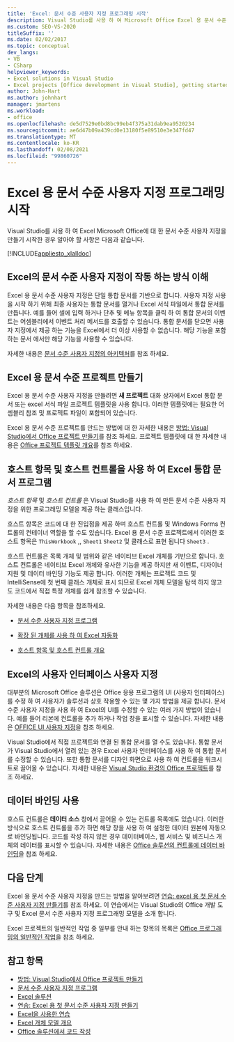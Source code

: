 ```yaml
---
title: 'Excel: 문서 수준 사용자 지정 프로그래밍 시작'
description: Visual Studio를 사용 하 여 Microsoft Office Excel 용 문서 수준 사용자 지정을 만들기 시작 하기 위해 알아야 할 내용을 알아봅니다.
ms.custom: SEO-VS-2020
titleSuffix: ''
ms.date: 02/02/2017
ms.topic: conceptual
dev_langs:
- VB
- CSharp
helpviewer_keywords:
- Excel solutions in Visual Studio
- Excel projects [Office development in Visual Studio], getting started
author: John-Hart
ms.author: johnhart
manager: jmartens
ms.workload:
- office
ms.openlocfilehash: de5d7529e0bd8bc99eb4f375a31dab9ea9520234
ms.sourcegitcommit: ae6d47b09a439cd0e13180f5e89510e3e347fd47
ms.translationtype: MT
ms.contentlocale: ko-KR
ms.lasthandoff: 02/08/2021
ms.locfileid: "99860726"
---
```

# <a name="get-started-programming-document-level-customizations-for-excel"></a>Excel 용 문서 수준 사용자 지정 프로그래밍 시작
  Visual Studio를 사용 하 여 Excel Microsoft Office에 대 한 문서 수준 사용자 지정을 만들기 시작한 경우 알아야 할 사항은 다음과 같습니다.

 [!INCLUDE[appliesto_xlalldoc](../vsto/includes/appliesto-xlalldoc-md.md)]

## <a name="understand-how-document-level-customizations-for-excel-work"></a>Excel의 문서 수준 사용자 지정이 작동 하는 방식 이해
 Excel 용 문서 수준 사용자 지정은 단일 통합 문서를 기반으로 합니다. 사용자 지정 사용을 시작 하기 위해 최종 사용자는 통합 문서를 열거나 Excel 서식 파일에서 통합 문서를 만듭니다. 예를 들어 셀에 입력 하거나 단추 및 메뉴 항목을 클릭 하 여 통합 문서의 이벤트는 어셈블리에서 이벤트 처리 메서드를 호출할 수 있습니다. 통합 문서를 닫으면 사용자 지정에서 제공 하는 기능을 Excel에서 더 이상 사용할 수 없습니다. 해당 기능을 포함 하는 문서 에서만 해당 기능을 사용할 수 있습니다.

 자세한 내용은 [문서 수준 사용자 지정의 아키텍처](../vsto/architecture-of-document-level-customizations.md)를 참조 하세요.

## <a name="create-document-level-projects-for-excel"></a>Excel 용 문서 수준 프로젝트 만들기
 Excel 용 문서 수준 사용자 지정을 만들려면 **새 프로젝트** 대화 상자에서 Excel 통합 문서 또는 excel 서식 파일 프로젝트 템플릿을 사용 합니다. 이러한 템플릿에는 필요한 어셈블리 참조 및 프로젝트 파일이 포함되어 있습니다.

 Excel 용 문서 수준 프로젝트를 만드는 방법에 대 한 자세한 내용은 [방법: Visual Studio에서 Office 프로젝트 만들기](../vsto/how-to-create-office-projects-in-visual-studio.md)를 참조 하세요. 프로젝트 템플릿에 대 한 자세한 내용은 [Office 프로젝트 템플릿 개요](../vsto/office-project-templates-overview.md)를 참조 하세요.

## <a name="program-excel-workbooks-by-using-host-items-and-host-controls"></a>호스트 항목 및 호스트 컨트롤을 사용 하 여 Excel 통합 문서 프로그램
 *호스트 항목* 및 *호스트 컨트롤* 은 Visual Studio를 사용 하 여 만든 문서 수준 사용자 지정을 위한 프로그래밍 모델을 제공 하는 클래스입니다.

 호스트 항목은 코드에 대 한 진입점을 제공 하며 호스트 컨트롤 및 Windows Forms 컨트롤의 컨테이너 역할을 할 수도 있습니다. Excel 용 문서 수준 프로젝트에서 이러한 호스트 항목은 `ThisWorkbook` ,, `Sheet1` `Sheet2` 및 클래스로 표현 됩니다 `Sheet3` .

 호스트 컨트롤은 목록 개체 및 범위와 같은 네이티브 Excel 개체를 기반으로 합니다. 호스트 컨트롤은 네이티브 Excel 개체와 유사한 기능을 제공 하지만 새 이벤트, 디자이너 지원 및 데이터 바인딩 기능도 제공 합니다. 이러한 개체는 프로젝트 코드 및 IntelliSense에 첫 번째 클래스 개체로 표시 되므로 Excel 개체 모델을 탐색 하지 않고도 코드에서 직접 특정 개체를 쉽게 참조할 수 있습니다.

 자세한 내용은 다음 항목을 참조하세요.

- [문서 수준 사용자 지정 프로그램](../vsto/programming-document-level-customizations.md)

- [확장 된 개체를 사용 하 여 Excel 자동화](../vsto/automating-excel-by-using-extended-objects.md)

- [호스트 항목 및 호스트 컨트롤 개요](../vsto/host-items-and-host-controls-overview.md)

## <a name="customize-the-user-interface-of-excel"></a>Excel의 사용자 인터페이스 사용자 지정
 대부분의 Microsoft Office 솔루션은 Office 응용 프로그램의 UI (사용자 인터페이스)를 수정 하 여 사용자가 솔루션과 상호 작용할 수 있는 몇 가지 방법을 제공 합니다. 문서 수준 사용자 지정을 사용 하 여 Excel의 UI를 수정할 수 있는 여러 가지 방법이 있습니다. 예를 들어 리본에 컨트롤을 추가 하거나 작업 창을 표시할 수 있습니다. 자세한 내용은 [OFFICE UI 사용자 지정](../vsto/office-ui-customization.md)을 참조 하세요.

 Visual Studio에서 직접 프로젝트와 연결 된 통합 문서를 열 수도 있습니다. 통합 문서가 Visual Studio에서 열려 있는 경우 Excel 사용자 인터페이스를 사용 하 여 통합 문서를 수정할 수 있습니다. 또한 통합 문서를 디자인 화면으로 사용 하 여 컨트롤을 워크시트로 끌어올 수 있습니다. 자세한 내용은 [Visual Studio 환경의 Office 프로젝트](../vsto/office-projects-in-the-visual-studio-environment.md)를 참조 하세요.

## <a name="use-data-binding"></a>데이터 바인딩 사용
 호스트 컨트롤은 **데이터 소스** 창에서 끌어올 수 있는 컨트롤 목록에도 있습니다. 이러한 방식으로 호스트 컨트롤을 추가 하면 해당 창을 사용 하 여 설정한 데이터 원본에 자동으로 바인딩됩니다. 코드를 작성 하지 않은 경우 데이터베이스, 웹 서비스 및 비즈니스 개체의 데이터를 표시할 수 있습니다. 자세한 내용은 [Office 솔루션의 컨트롤에 데이터 바인딩](../vsto/binding-data-to-controls-in-office-solutions.md)을 참조 하세요.

## <a name="next-steps"></a>다음 단계
 Excel 용 문서 수준 사용자 지정을 만드는 방법을 알아보려면 [연습: excel 용 첫 문서 수준 사용자 지정 만들기](../vsto/walkthrough-creating-your-first-document-level-customization-for-excel.md)를 참조 하세요. 이 연습에서는 Visual Studio의 Office 개발 도구 및 Excel 문서 수준 사용자 지정 프로그래밍 모델을 소개 합니다.

 Excel 프로젝트의 일반적인 작업 중 일부를 안내 하는 항목의 목록은 [Office 프로그래밍의 일반적인 작업](../vsto/common-tasks-in-office-programming.md)을 참조 하세요.

## <a name="see-also"></a>참고 항목
- [방법: Visual Studio에서 Office 프로젝트 만들기](../vsto/how-to-create-office-projects-in-visual-studio.md)
- [문서 수준 사용자 지정 프로그램](../vsto/programming-document-level-customizations.md)
- [Excel 솔루션](../vsto/excel-solutions.md)
- [연습: Excel 용 첫 문서 수준 사용자 지정 만들기](../vsto/walkthrough-creating-your-first-document-level-customization-for-excel.md)
- [Excel을 사용한 연습](../vsto/walkthroughs-using-excel.md)
- [Excel 개체 모델 개요](../vsto/excel-object-model-overview.md)
- [Office 솔루션에서 코드 작성](../vsto/writing-code-in-office-solutions.md)
